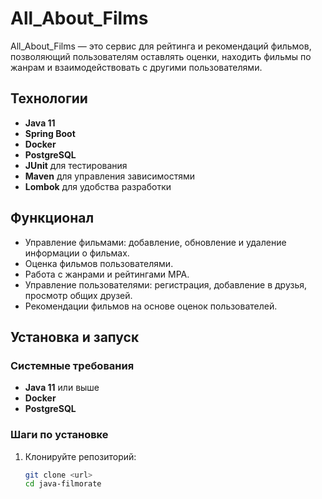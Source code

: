 # All_About_Films

All_About_Films — это сервис для рейтинга и рекомендаций фильмов, позволяющий пользователям оставлять оценки, находить фильмы по жанрам и взаимодействовать с другими пользователями.

## Технологии

- **Java 11**
- **Spring Boot**
- **Docker**
- **PostgreSQL**
- **JUnit** для тестирования
- **Maven** для управления зависимостями
- **Lombok** для удобства разработки

## Функционал

- Управление фильмами: добавление, обновление и удаление информации о фильмах.
- Оценка фильмов пользователями.
- Работа с жанрами и рейтингами MPA.
- Управление пользователями: регистрация, добавление в друзья, просмотр общих друзей.
- Рекомендации фильмов на основе оценок пользователей.

## Установка и запуск

### Системные требования
- **Java 11** или выше
- **Docker**
- **PostgreSQL**

### Шаги по установке

1. Клонируйте репозиторий:

   ```bash
   git clone <url>
   cd java-filmorate
